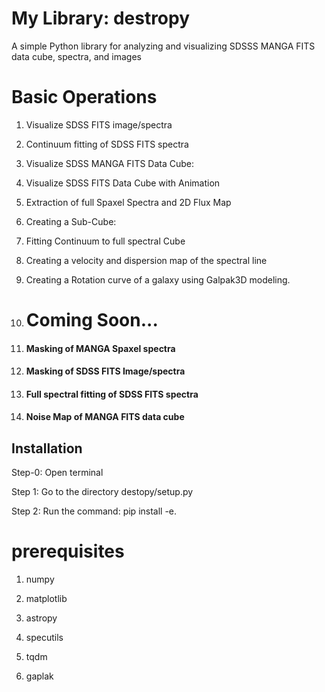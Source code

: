 # My Library: destropy

A simple Python library for analyzing and visualizing SDSSS MANGA FITS data cube, spectra, and images 

# Basic Operations
1. Visualize SDSS FITS image/spectra
2. Continuum fitting of SDSS FITS spectra
3. Visualize SDSS MANGA FITS Data Cube: 
4. Visualize SDSS FITS Data Cube with Animation
5. Extraction of full Spaxel Spectra and 2D Flux Map
6. Creating a Sub-Cube: 
7. Fitting Continuum to full spectral Cube
8. Creating a velocity and dispersion map of the spectral line
9. Creating a Rotation curve of a galaxy using Galpak3D modeling.

10. # Coming Soon...
11. #### Masking of MANGA Spaxel spectra
12. #### Masking of SDSS FITS Image/spectra
13. #### Full spectral fitting of SDSS FITS spectra
14. #### Noise Map of MANGA FITS data cube
   
           
   
           

## Installation
Step-0: Open terminal

Step 1: Go to the directory destopy/setup.py


Step 2: Run the command: pip install -e.

# prerequisites
   1. numpy
   
   2. matplotlib
   
   3. astropy

   4. specutils

   5. tqdm
      
   6. gaplak
